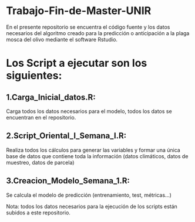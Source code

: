 # Trabajo-Fin-de-Master-UNIR
En el presente repositorio se encuentra el código fuente y los datos necesarios del algoritmo creado para la predicción o anticipación a la plaga mosca del olivo mediante el software Rstudio.

# Los Script a ejecutar son los siguientes:

## 1.Carga_Inicial_datos.R: 
Carga todos los datos necesarios para el modelo, todos los datos se encuentran en el repositorio.

## 2.Script_Oriental_I_Semana_I.R: 
Realiza todos los cálculos para generar las variables y formar una única base de datos que contiene toda la información (datos climáticos, datos de muestreo, datos de parcela)

## 3.Creacion_Modelo_Semana_1.R: 
Se calcula el modelo de predicción (entrenamiento, test, métricas...) 

Nota: todos los datos necesarios para la ejecución de los scripts están subidos a este repositorio.



